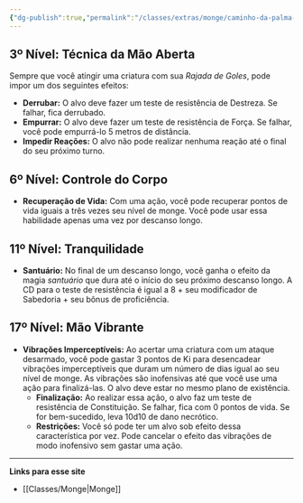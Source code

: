 ```yaml
---
{"dg-publish":true,"permalink":"/classes/extras/monge/caminho-da-palma-aberta/","created":"2024-08-17T10:43:44.480-03:00","updated":"2024-07-28T22:17:03.329-03:00"}
---
```



## 3º Nível: Técnica da Mão Aberta
Sempre que você atingir uma criatura com sua *Rajada de Goles*, pode impor um dos seguintes efeitos:
- **Derrubar:** O alvo deve fazer um teste de resistência de Destreza. Se falhar, fica derrubado.
- **Empurrar:** O alvo deve fazer um teste de resistência de Força. Se falhar, você pode empurrá-lo 5 metros de distância.
- **Impedir Reações:** O alvo não pode realizar nenhuma reação até o final do seu próximo turno.

## 6º Nível: Controle do Corpo
- **Recuperação de Vida:** Com uma ação, você pode recuperar pontos de vida iguais a três vezes seu nível de monge. Você pode usar essa habilidade apenas uma vez por descanso longo.

## 11º Nível: Tranquilidade
- **Santuário:** No final de um descanso longo, você ganha o efeito da magia *santuário* que dura até o início do seu próximo descanso longo. A CD para o teste de resistência é igual a 8 + seu modificador de Sabedoria + seu bônus de proficiência.

## 17º Nível: Mão Vibrante
- **Vibrações Imperceptíveis:** Ao acertar uma criatura com um ataque desarmado, você pode gastar 3 pontos de Ki para desencadear vibrações imperceptíveis que duram um número de dias igual ao seu nível de monge. As vibrações são inofensivas até que você use uma ação para finalizá-las. O alvo deve estar no mesmo plano de existência.
  - **Finalização:** Ao realizar essa ação, o alvo faz um teste de resistência de Constituição. Se falhar, fica com 0 pontos de vida. Se for bem-sucedido, leva 10d10 de dano necrótico.
  - **Restrições:** Você só pode ter um alvo sob efeito dessa característica por vez. Pode cancelar o efeito das vibrações de modo inofensivo sem gastar uma ação.

___
**Links para esse site**
- [[Classes/Monge\|Monge]]